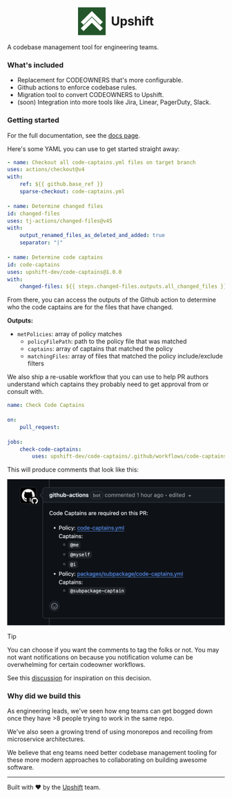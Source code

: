 # <div style="width: 100%; display: flex; justify-content: center; align-items: center; gap: 12px;"><img src="resources/Upshift.png" alt="drawing" width="64"/> Upshift</div>

A codebase management tool for engineering teams.

<h3>What's included</h3>

-   Replacement for CODEOWNERS that's more configurable.
-   Github actions to enforce codebase rules.
-   Migration tool to convert CODEOWNERS to Upshift.
-   (soon) Integration into more tools like Jira, Linear, PagerDuty, Slack.

<h3>Getting started</h3>

For the full documentation, see the [docs page](/DOCUMENTATION.md).

Here's some YAML you can use to get started straight away:

```yaml
- name: Checkout all code-captains.yml files on target branch
uses: actions/checkout@v4
with:
    ref: ${{ github.base_ref }}
    sparse-checkout: code-captains.yml

- name: Determine changed files
id: changed-files
uses: tj-actions/changed-files@v45
with:
    output_renamed_files_as_deleted_and_added: true
    separator: "|"

- name: Determine code captains
id: code-captains
uses: upshift-dev/code-captains@1.0.0
with:
    changed-files: ${{ steps.changed-files.outputs.all_changed_files }}
```

From there, you can access the outputs of the Github action to determine who the code captains are for the files that have changed.

<b>Outputs:</b>

-   `metPolicies`: array of policy matches
    -   `policyFilePath`: path to the policy file that was matched
    -   `captains`: array of captains that matched the policy
    -   `matchingFiles`: array of files that matched the policy include/exclude filters

We also ship a re-usable workflow that you can use to help PR authors understand which captains they probably need to get approval from or consult with.

```yaml
name: Check Code Captains

on:
    pull_request:

jobs:
    check-code-captains:
        uses: upshift-dev/code-captains/.github/workflows/code-captains-workflow.yml@1.0.0
```

This will produce comments that look like this:

<img src="resources/github-comment-example.png" alt="Github comment example" />

> [!TIP]
> You can choose if you want the comments to tag the folks or not.
> You may not want notifications on because you notification volume can be overwhelming for certain codeowner workflows.
>
> See this [discussion](https://github.com/orgs/community/discussions/35673) for inspiration on this decision.

<h3>Why did we build this</h3>

As engineering leads, we've seen how eng teams can get bogged down once they have >8 people trying to work in the same repo.

We've also seen a growing trend of using monorepos and recoiling from microservice architectures.

We believe that eng teams need better codebase management tooling for these more modern approaches to collaborating on building awesome software.

<hr />

Built with ❤️ by the [Upshift](https://upshift.dev) team.
